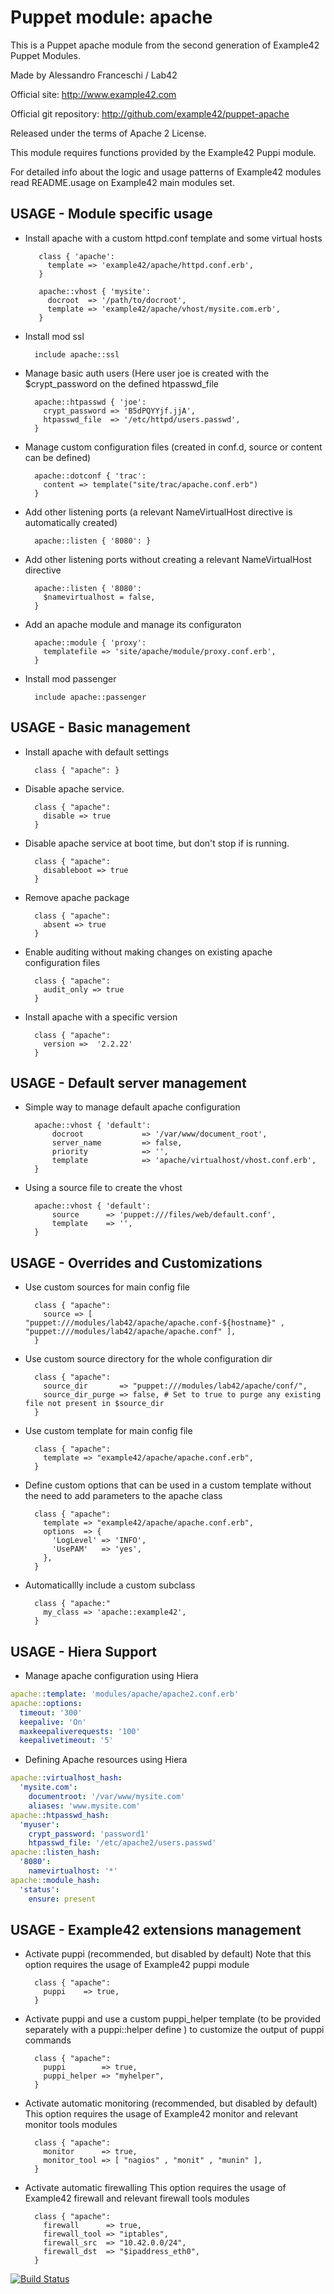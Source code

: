 # Puppet module: apache

This is a Puppet apache module from the second generation of Example42 Puppet Modules.

Made by Alessandro Franceschi / Lab42

Official site: http://www.example42.com

Official git repository: http://github.com/example42/puppet-apache

Released under the terms of Apache 2 License.

This module requires functions provided by the Example42 Puppi module.

For detailed info about the logic and usage patterns of Example42 modules read README.usage on Example42 main modules set.

## USAGE - Module specific usage

* Install apache with a custom httpd.conf template and some virtual hosts

         class { 'apache':
           template => 'example42/apache/httpd.conf.erb',
         }

         apache::vhost { 'mysite':
           docroot  => '/path/to/docroot',
           template => 'example42/apache/vhost/mysite.com.erb',
         }


* Install mod ssl

        include apache::ssl


* Manage basic auth users (Here user joe is created with the $crypt_password on the defined htpasswd_file

        apache::htpasswd { 'joe':
          crypt_password => 'B5dPQYYjf.jjA',
          htpasswd_file  => '/etc/httpd/users.passwd',
        }


* Manage custom configuration files (created in conf.d, source or content can be defined)

        apache::dotconf { 'trac':
          content => template("site/trac/apache.conf.erb")
        }


* Add other listening ports (a relevant NameVirtualHost directive is automatically created)

        apache::listen { '8080': }


* Add other listening ports without creating a relevant NameVirtualHost directive

        apache::listen { '8080':
          $namevirtualhost = false,
        }


* Add an apache module and manage its configuraton

        apache::module { 'proxy':
          templatefile => 'site/apache/module/proxy.conf.erb',
        }


* Install mod passenger

        include apache::passenger


## USAGE - Basic management

* Install apache with default settings

        class { "apache": }

* Disable apache service.

        class { "apache":
          disable => true
        }

* Disable apache service at boot time, but don't stop if is running.

        class { "apache":
          disableboot => true
        }

* Remove apache package

        class { "apache":
          absent => true
        }

* Enable auditing without making changes on existing apache configuration files

        class { "apache":
          audit_only => true
        }

* Install apache with a specific version

        class { "apache":
          version =>  '2.2.22'
        }


## USAGE - Default server management

* Simple way to manage default apache configuration

        apache::vhost { 'default':
            docroot             => '/var/www/document_root',
            server_name         => false,
            priority            => '',
            template            => 'apache/virtualhost/vhost.conf.erb',
        }

* Using a source file to create the vhost

        apache::vhost { 'default':
	        source 		=> 'puppet:///files/web/default.conf',
	        template	=> '',
        }


## USAGE - Overrides and Customizations

* Use custom sources for main config file

        class { "apache":
          source => [ "puppet:///modules/lab42/apache/apache.conf-${hostname}" , "puppet:///modules/lab42/apache/apache.conf" ],
        }


* Use custom source directory for the whole configuration dir

        class { "apache":
          source_dir       => "puppet:///modules/lab42/apache/conf/",
          source_dir_purge => false, # Set to true to purge any existing file not present in $source_dir
        }

* Use custom template for main config file 

        class { "apache":
          template => "example42/apache/apache.conf.erb",      
        }

* Define custom options that can be used in a custom template without the
  need to add parameters to the apache class

        class { "apache":
          template => "example42/apache/apache.conf.erb",    
          options  => {
            'LogLevel' => 'INFO',
            'UsePAM'   => 'yes',
          },
        }

* Automaticallly include a custom subclass

        class { "apache:"
          my_class => 'apache::example42',
        }

## USAGE - Hiera Support
* Manage apache configuration using Hiera

```yaml
apache::template: 'modules/apache/apache2.conf.erb'
apache::options:
  timeout: '300'
  keepalive: 'On'
  maxkeepaliverequests: '100'
  keepalivetimeout: '5'
```

* Defining Apache resources using Hiera

```yaml
apache::virtualhost_hash:
  'mysite.com':
    documentroot: '/var/www/mysite.com'
    aliases: 'www.mysite.com'
apache::htpasswd_hash:
  'myuser':
    crypt_password: 'password1'
    htpasswd_file: '/etc/apache2/users.passwd'
apache::listen_hash:
  '8080':
    namevirtualhost: '*'
apache::module_hash:
  'status':
    ensure: present
```

## USAGE - Example42 extensions management 
* Activate puppi (recommended, but disabled by default)
  Note that this option requires the usage of Example42 puppi module

        class { "apache": 
          puppi    => true,
        }

* Activate puppi and use a custom puppi_helper template (to be provided separately with
  a puppi::helper define ) to customize the output of puppi commands 

        class { "apache":
          puppi        => true,
          puppi_helper => "myhelper", 
        }

* Activate automatic monitoring (recommended, but disabled by default)
  This option requires the usage of Example42 monitor and relevant monitor tools modules

        class { "apache":
          monitor      => true,
          monitor_tool => [ "nagios" , "monit" , "munin" ],
        }

* Activate automatic firewalling 
  This option requires the usage of Example42 firewall and relevant firewall tools modules

        class { "apache":       
          firewall      => true,
          firewall_tool => "iptables",
          firewall_src  => "10.42.0.0/24",
          firewall_dst  => "$ipaddress_eth0",
        }


[![Build Status](https://travis-ci.org/example42/puppet-apache.png?branch=master)](https://travis-ci.org/example42/puppet-apache)
